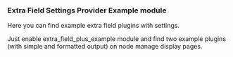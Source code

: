 ### Extra Field Settings Provider Example module
Here you can find example extra field plugins with settings.

Just enable extra_field_plus_example module and find two example plugins
(with simple and formatted output) on node manage display pages.
